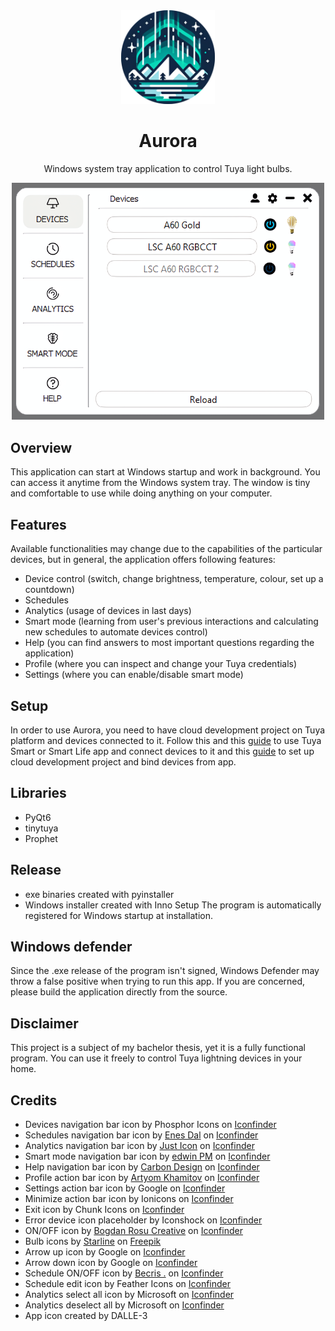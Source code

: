 <div align="center"><img style="margin:25" src="./assets/aurora.png" width=150>

# Aurora
Windows system tray application to control Tuya light bulbs.

<img style="margin:25" src="./assets/overview.png" width=500>

</div>

## Overview
This application can start at Windows startup and work in background. You can access it anytime from the Windows system tray. The window is tiny and comfortable to use while doing anything on your computer.

## Features
Available functionalities may change due to the capabilities of the particular devices, but in general, the application offers following features:
- Device control (switch, change brightness, temperature, colour, set up a countdown)
- Schedules
- Analytics (usage of devices in last days)
- Smart mode (learning from user's previous interactions and calculating new schedules to automate devices control)
- Help (you can find answers to most important questions regarding the application)
- Profile (where you can inspect and change your Tuya credentials)
- Settings (where you can enable/disable smart mode)

## Setup
In order to use Aurora, you need to have cloud development project on Tuya platform and devices connected to it. Follow this and this <a href="https://developer.tuya.com/en/docs/iot/user-manual-for-tuya-smart-v3177?id=K9obrofrfk4sk
">guide</a> to use Tuya Smart or Smart Life app and connect devices to it and this <a href="https://github.com/jasonacox/tinytuya/files/12836816/Tuya.IoT.API.Setup.v2.pdf">guide</a> to set up cloud development project and bind devices from app.

## Libraries
- PyQt6
- tinytuya
- Prophet

## Release
- exe binaries created with pyinstaller
- Windows installer created with Inno Setup
The program is automatically registered for Windows startup at installation.

## Windows defender
Since the .exe release of the program isn't signed, Windows Defender may throw a false positive when trying to run this app. If you are concerned, please build the application directly from the source.

## Disclaimer
This project is a subject of my bachelor thesis, yet it is a fully functional program. You can use it freely to control Tuya lightning devices in your home.

## Credits
- Devices navigation bar icon by Phosphor Icons on <a href="https://www.iconfinder.com/icons/9025776/lamp_icon">Iconfinder</a>
- Schedules navigation bar icon by <a href="https://www.iconfinder.com/Enesdal">Enes Dal</a> on <a href="https://www.iconfinder.com/icons/392529/alarm_alert_clock_event_history_schedule_time_watch_icon">Iconfinder</a>
- Analytics navigation bar icon by <a href="https://www.iconfinder.com/justicon">Just Icon</a> on <a href="https://www.iconfinder.com/icons/2672700/line_chart_app_object_essential_ux_icon">Iconfinder</a>
- Smart mode navigation bar icon by <a href="https://www.iconfinder.com/edwinp99">edwin PM</a> on <a href="https://www.iconfinder.com/icons/5041099/brain_health_healthcare_iq_medic_medical_smart_icon">Iconfinder</a>
- Help navigation bar icon by <a href="https://www.iconfinder.com/carbon-design">Carbon Design</a> on <a href="https://www.iconfinder.com/icons/9044348/help_icon">Iconfinder</a>
- Profile action bar icon by <a href="https://www.iconfinder.com/Kh.Artyom">Artyom Khamitov</a> on <a href="https://www.iconfinder.com/icons/1564534/customer_man_user_account_profile_icon">Iconfinder</a>
- Settings action bar icon by Google on <a href="https://www.iconfinder.com/icons/326699/settings_icon">Iconfinder</a>
- Minimize action bar icon by Ionicons on  <a href="https://www.iconfinder.com/icons/211863/minus_round_icon">Iconfinder</a>
- Exit icon by Chunk Icons on <a href="https://www.iconfinder.com/icons/8723144/x_icon">Iconfinder</a>
- Error device icon placeholder by Iconshock on <a href="https://www.iconfinder.com/icons/43694/bulb_icon">Iconfinder</a>
- ON/OFF icon by <a href="https://www.iconfinder.com/bogdanrosu">Bogdan Rosu Creative</a> on <a href="https://www.iconfinder.com/icons/353434/power_switch_off_on_icon">Iconfinder</a>
- Bulb icons by <a href="https://www.freepik.com/author/starline">Starline</a> on <a href="https://www.freepik.com/free-vector/set-three-light-bulb-represent-effective-business-idea-concept_37588597.htm#query=light%20bulb&position=0&from_view=keyword&track=ais&uuid=f3b782a6-85ae-419f-ace8-be389901e5f4">Freepik</a>
- Arrow up icon by Google on <a href="https://www.iconfinder.com/icons/352023/arrow_drop_up_icon">Iconfinder</a>
- Arrow down icon by Google on <a href="https://www.iconfinder.com/icons/352021/arrow_drop_down_icon">Iconfinder</a>
- Schedule ON/OFF icon by <a href="https://www.iconfinder.com/becris">Becris .</a> on <a href="https://www.iconfinder.com/icons/2205230/botton_left_off_on_icon">Iconfinder</a>
- Schedule edit icon by Feather Icons on <a href="https://www.iconfinder.com/icons/8666681/edit_icon">Iconfinder</a>
- Analytics select all icon by Microsoft on <a href="https://www.iconfinder.com/icons/8673728/ic_fluent_select_all_off_filled_icon">Iconfinder</a>
- Analytics deselect all by Microsoft on <a href="https://www.iconfinder.com/icons/8675434/ic_fluent_select_all_off_regular_icon">Iconfinder</a>
- App icon created by DALLE-3
